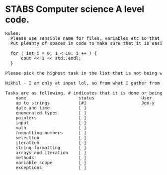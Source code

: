 # STABS Computer science A level code.
<pre>
Rules:
  Please use sensible name for files, variables etc so that code is readable, comment where neseccarry.
  Put pleanty of spaces in code to make sure that it is easily readable. E.g:  
  
  for ( int i = 0; i < 10; i ++ ) {
      cout << i << std::endl;
  }

Please pick the highest task in the list that is not being worked on.

Nikhil - I am only at input lol, so from what I gather from her task on Firefly I don't think I have to bother doing much past that point, I just have to make sure everything up to there is finished... Please correct me if I'm wrong...

Tasks are as following, # indicates that it is done or being worked on:  
    name                    status                  User
    up to strings           [#]                     Jex-y
    date and time           [ ]  
    enumerated types        [ ]
    pointers                [ ]
    input                   [ ]
    math                    [ ]
    formatting numbers      [ ]
    selection               [ ]
    iteration               [ ]
    string formatting       [ ]
    arrays and iteration    [ ]
    methods                 [ ]
    variable scope          [ ]
    exceptions              [ ]
